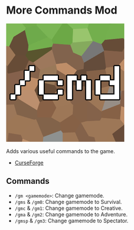 # More Commands Mod

![MoreCMDs](src/main/resources/assets/morecmds/icon.png)

Adds various useful commands to the game.

- [CurseForge](https://www.curseforge.com/minecraft/mc-mods/morecmds)

## Commands
- `/gm <gamemode>`: Change gamemode.
- `/gms` & `/gm0`: Change gamemode to Survival.
- `/gmc` & `/gm1`: Change gamemode to Creative.
- `/gma` & `/gm2`: Change gamemode to Adventure.
- `/gmsp` & `/gm3`: Change gamemode to Spectator.

